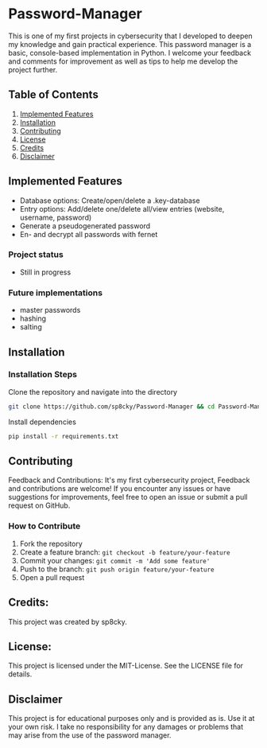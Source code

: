 # Password-Manager
This is one of my first projects in cybersecurity that I developed to deepen my knowledge and gain practical experience. This password manager is a basic, console-based implementation in Python. I welcome your feedback and comments for improvement as well as tips to help me develop the project further.

## Table of Contents

1. [Implemented Features](#Implemented-Features)
2. [Installation](#installation)
3. [Contributing](#contributing)
4. [License](#license)
5. [Credits](#credits)
6. [Disclaimer](#disclaimer)

## Implemented Features
- Database options: Create/open/delete a .key-database
- Entry options: Add/delete one/delete all/view entries (website, username, password)
- Generate a pseudogenerated password
- En- and decrypt all passwords with fernet

### Project status
- Still in progress

### Future implementations
- master passwords
- hashing
- salting

## Installation
### Installation Steps
Clone the repository and navigate into the directory
```bash
git clone https://github.com/sp8cky/Password-Manager && cd Password-Manager
```
Install dependencies
```bash
pip install -r requirements.txt
```

## Contributing
Feedback and Contributions: It's my first cybersecurity project, Feedback and contributions are welcome! If you encounter any issues or have suggestions for improvements, feel free to open an issue or submit a pull request on GitHub.

### How to Contribute
1. Fork the repository
2. Create a feature branch: `git checkout -b feature/your-feature`
3. Commit your changes: `git commit -m 'Add some feature'`
4. Push to the branch: `git push origin feature/your-feature`
5. Open a pull request

## Credits:
This project was created by sp8cky.

## License:
This project is licensed under the MIT-License. See the LICENSE file for details.

## Disclaimer
This project is for educational purposes only and is provided as is. Use it at your own risk. I take no responsibility for any damages or problems that may arise from the use of the password manager.
